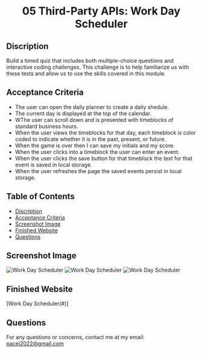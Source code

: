 <h1 align="center"> 05 Third-Party APIs: Work Day Scheduler </h1>

## Discription
Build a timed quiz that includes both multiple-choice questions and interactive coding challenges. This challenge is to help familiarize us with these tests and allow us to use the skills covered in this module.

## Acceptance Criteria

- The user can open the daily planner to create a daily shedule.
- The current day is displayed at the top of the calendar. 
- WThe user can scroll down and is presented with timeblocks of standard business hours. 
- When the user views the timeblocks for that day, each timeblock is color coded to indicate whether it is in the past, present, or future.
- When the game is over then I can save my initials and my score.
- When the user clicks into a timeblock the user can enter an event.
- When the user clicks the save button for that timeblock the text for that event is saved in local storage.
- When the user refreshes the page the saved events persist in local storage. 

## Table of Contents
- [Discription](#discription)
- [Acceptance Criteria](#acceptance-criteria)
- [Screenshot Image](#screenshot-image)
- [Finished Website](#finished-website)
- [Questions](#questions)

## Screenshot Image
![Work Day Scheduler](#)
![Work Day Scheduler](#)
![Work Day Scheduler](#)

## Finished Website
[Work Day Scheduler(#)]

## Questions
For any questions or concerns, contact me at my email: pacej2022@gmail.com